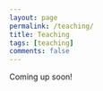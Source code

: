 ```yaml
---
layout: page
permalink: /teaching/
title: Teaching
tags: [teaching]
comments: false
---
```

Coming up soon!
